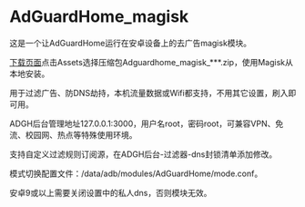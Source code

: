 # AdGuardHome_magisk
这是一个让AdGuardHome运行在安卓设备上的去广告magisk模块。

[下载页面](https://github.com/410154425/AdGuardHome_magisk/releases)点击Assets选择压缩包Adguardhome_magisk_***.zip，使用Magisk从本地安装。

用于过滤广告、防DNS劫持，本机流量数据或Wifi都支持，不用其它设置，刷入即可用。

ADGH后台管理地址127.0.0.1:3000，用户名root，密码root，可兼容VPN、免流、校园网、热点等特殊使用环境。 

支持自定义过滤规则订阅源，在ADGH后台-过滤器-dns封锁清单添加修改。

模式切换配置文件：/data/adb/modules/AdGuardHome/mode.conf。

安卓9或以上需要关闭设置中的私人dns，否则模块无效。

